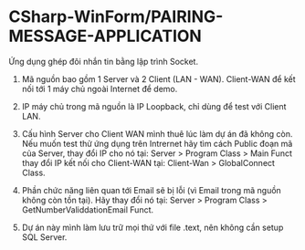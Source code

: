 CSharp-WinForm/PAIRING-MESSAGE-APPLICATION
=================================================
Ứng dụng ghép đôi nhắn tin bằng lập trình Socket.

1. Mã nguồn bao gồm 1 Server và 2 Client (LAN - WAN). Client-WAN để kết nối tới 1 máy chủ ngoài Internet để demo.

2. IP máy chủ trong mã nguồn là IP Loopback, chỉ dùng để test với Client LAN.

3. Cấu hình Server cho Client WAN mình thuê lúc làm dự án đã không còn.
   Nếu muốn test thử ứng dụng trên Intrernet hãy tìm cách Public đoạn mã của Server, thay đổi IP cho nó tại: Server > Program Class > Main Funct
   thay đổi IP kết nối cho Client-WAN tại: Client-Wan > GlobalConnect Class.

4. Phần chức năng liên quan tới Email sẽ bị lỗi (vì Email trong mã nguồn không còn tồn tại).
   Hãy thay đổi nó tại: Server > Program Class > GetNumberValiddationEmail Funct.

5. Dự án này mình làm lưu trữ mọi thứ với file .text, nên không cần setup SQL Server.
